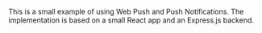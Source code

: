 This is a small example of using Web Push and Push Notifications. The implementation is based on a small React app and an Express.js backend. 